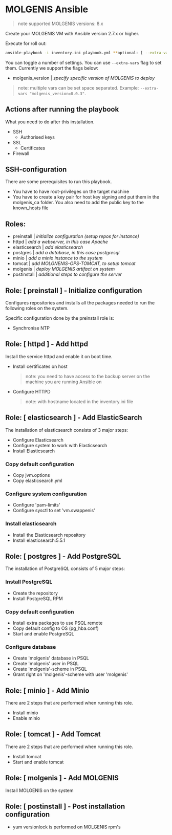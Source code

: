 # MOLGENIS Ansible

>note supported MOLGENIS versions: 8.x 

Create your MOLGENIS VM with Ansible version 2.7.x or higher.

Execute for roll out:

```bash
ansible-playbook -i inventory.ini playbook.yml **optional: [ --extra-vars "molgenis_version=x.x.x" ]**
```

You can toggle a number of settings. You can use ```--extra-vars``` flag to set them. Currently we support the flags below: 
* molgenis_version | *specify specific version of MOLGENIS to deploy*

> note: multiple vars can be set space separated. Example: ```--extra-vars "molgenis_version=8.0.3"```.

## Actions after running the playbook
What you need to do after this installation.

- SSH
  - Authorised keys
- SSL
  - Certificates
- Firewall

## SSH-configuration
There are some prerequisites to run this playbook.

- You have to have root-privileges on the target machine
- You have to create a key pair for host key signing and put them in the molgenis_ca folder. You also need to add the public key to the known_hosts file

## Roles:
- preinstall | *initialize configuration (setup repos for instance)*
- httpd | *add a webserver, in this case Apache*
- elasticsearch | *add elasticsearch*
- postgres | *add a database, in this case postgresql*
- minio | *add a minio instance to the system*
- tomcat | *add MOLGNENIS-OPS-TOMCAT, to setup tomcat*
- molgenis | *deploy MOLGENIS artifact on system*
- postinstall | *additional steps to configure the server*

## Role: [ preinstall ] - Initialize configuration
Configures repositories and installs all the packages needed to run the following roles on the system. 

Specific configuration done by the preinstall role is:
* Synchronise NTP

## Role: [ httpd ] - Add httpd
Install the service httpd and enable it on boot time.
* Install certificates on host
  >note: you need to have access to the backup server on the machine you are running Ansible on 
* Configure HTTPD 
  >note: with hostname located in the inventory.ini file

## Role: [ elasticsearch ] - Add ElasticSearch
The installation of elasticsearch consists of 3 major steps:

* Configure Elasticsearch
* Configure system to work with Elasticsearch
* Install Elasticsearch 

### Copy default configuration
* Copy jvm.options
* Copy elasticsearch.yml

### Configure system configuration
* Configure 'pam-limits'
* Configure sysctl to set 'vm.swappenis'

### Install elasticsearch
* Install the Elasticsearch repository 
* Install elasticsearch:5.5.1

## Role: [ postgres ] - Add PostgreSQL
The installation of PostgreSQL consists of 5 major steps:

### Install PostgreSQL
* Create the repository
* Install PostgreSQL RPM

### Copy default configuration
* Install extra packages to use PSQL remote
* Copy default config to OS (pg_hba.conf)
* Start and enable PostgreSQL

### Configure database
* Create 'molgenis' database in PSQL
* Create 'molgenis' user in PSQL
* Create 'molgenis'-scheme in PSQL
* Grant right on 'molgenis'-scheme with user 'molgenis' 

## Role: [ minio ] - Add Minio
There are 2 steps that are performed when running this role.

* Install minio
* Enable minio

## Role: [ tomcat ] - Add Tomcat
There are 2 steps that are performed when running this role.

* Install tomcat
* Start and enable tomcat

## Role: [ molgenis ] - Add MOLGENIS 
Install MOLGENIS on the system

## Role: [ postinstall ] - Post installation configuration
* yum versionlock is performed on MOLGENIS rpm's

